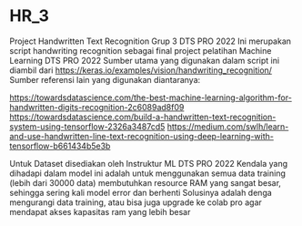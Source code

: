 # HR_3
Project Handwritten Text Recognition Grup 3 DTS PRO 2022
Ini merupakan script handwriting recognition sebagai final project pelatihan Machine Learning DTS PRO 2022
Sumber utama yang digunakan dalam script ini diambil dari https://keras.io/examples/vision/handwriting_recognition/
Sumber referensi lain yang digunakan diantaranya:

https://towardsdatascience.com/the-best-machine-learning-algorithm-for-handwritten-digits-recognition-2c6089ad8f09
https://towardsdatascience.com/build-a-handwritten-text-recognition-system-using-tensorflow-2326a3487cd5
https://medium.com/swlh/learn-and-use-handwritten-line-text-recognition-using-deep-learning-with-tensorflow-b661434b5e3b 

Untuk Dataset disediakan oleh Instruktur ML DTS PRO 2022
Kendala yang dihadapi dalam model ini adalah untuk menggunakan semua data training (lebih dari 30000 data) membutuhkan resource RAM yang sangat besar, sehingga sering kali model error dan berhenti
Solusinya adalah denga mengurangi data training, atau bisa juga upgrade ke colab pro agar mendapat akses kapasitas ram yang lebih besar
